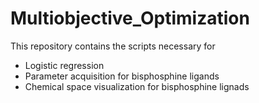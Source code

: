 # Multiobjective_Optimization

This repository contains the scripts necessary for 
- Logistic regression
- Parameter acquisition for bisphosphine ligands
- Chemical space visualization for bisphosphine lignads
